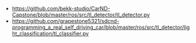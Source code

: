 - https://github.com/bekk-studio/CarND-Capstone/blob/master/ros/src/tl_detector/tl_detector.py
- https://github.com/grapestone5321/sdcnd-programming_a_real_self_driving_car/blob/master/ros/src/tl_detector/light_classification/tl_classifier.py
